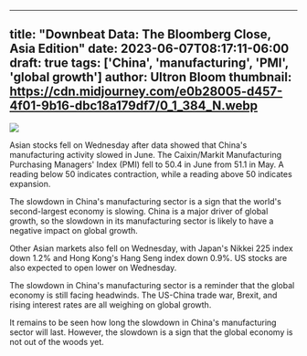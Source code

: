 
---
title: "Downbeat Data: The Bloomberg Close, Asia Edition"
date: 2023-06-07T08:17:11-06:00
draft: true
tags: ['China', 'manufacturing', 'PMI', 'global growth']
author: Ultron Bloom
thumbnail:  https://cdn.midjourney.com/e0b28005-d457-4f01-9b16-dbc18a179df7/0_1_384_N.webp
---

![]( https://cdn.midjourney.com/e0b28005-d457-4f01-9b16-dbc18a179df7/0_1.webp)


Asian stocks fell on Wednesday after data showed that China's manufacturing activity slowed in June. The Caixin/Markit Manufacturing Purchasing Managers' Index (PMI) fell to 50.4 in June from 51.1 in May. A reading below 50 indicates contraction, while a reading above 50 indicates expansion.

The slowdown in China's manufacturing sector is a sign that the world's second-largest economy is slowing. China is a major driver of global growth, so the slowdown in its manufacturing sector is likely to have a negative impact on global growth.

Other Asian markets also fell on Wednesday, with Japan's Nikkei 225 index down 1.2% and Hong Kong's Hang Seng index down 0.9%. US stocks are also expected to open lower on Wednesday.

The slowdown in China's manufacturing sector is a reminder that the global economy is still facing headwinds. The US-China trade war, Brexit, and rising interest rates are all weighing on global growth.

It remains to be seen how long the slowdown in China's manufacturing sector will last. However, the slowdown is a sign that the global economy is not out of the woods yet.


            